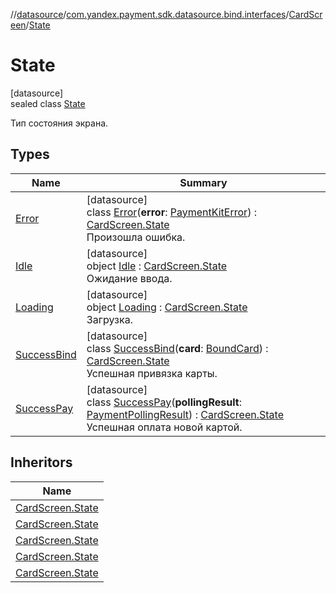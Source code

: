 //[datasource](../../../../index.md)/[com.yandex.payment.sdk.datasource.bind.interfaces](../../index.md)/[CardScreen](../index.md)/[State](index.md)

# State

[datasource]\
sealed class [State](index.md)

Тип состояния экрана.

## Types

| Name | Summary |
|---|---|
| [Error](-error/index.md) | [datasource]<br>class [Error](-error/index.md)(**error**: [PaymentKitError](../../../../../core/core/com.yandex.payment.sdk.core.data/-payment-kit-error/index.md)) : [CardScreen.State](index.md)<br>Произошла ошибка. |
| [Idle](-idle/index.md) | [datasource]<br>object [Idle](-idle/index.md) : [CardScreen.State](index.md)<br>Ожидание ввода. |
| [Loading](-loading/index.md) | [datasource]<br>object [Loading](-loading/index.md) : [CardScreen.State](index.md)<br>Загрузка. |
| [SuccessBind](-success-bind/index.md) | [datasource]<br>class [SuccessBind](-success-bind/index.md)(**card**: [BoundCard](../../../../../core/core/com.yandex.payment.sdk.core.data/-bound-card/index.md)) : [CardScreen.State](index.md)<br>Успешная привязка карты. |
| [SuccessPay](-success-pay/index.md) | [datasource]<br>class [SuccessPay](-success-pay/index.md)(**pollingResult**: [PaymentPollingResult](../../../../../core/core/com.yandex.payment.sdk.core.data/-payment-polling-result/index.md)) : [CardScreen.State](index.md)<br>Успешная оплата новой картой. |

## Inheritors

| Name |
|---|
| [CardScreen.State](-idle/index.md) |
| [CardScreen.State](-loading/index.md) |
| [CardScreen.State](-success-bind/index.md) |
| [CardScreen.State](-success-pay/index.md) |
| [CardScreen.State](-error/index.md) |
